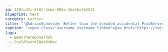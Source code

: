 ```yaml
---
id: 430fcd7c-6f8f-4ebe-992e-3de16afb1531
blueprint: text
category: twitter
title: "'@AdrianSchneider Better than the dreaded accidental ProdServerDelete #BeenThereDoneThat #CouldSworeIWasOnDev"
caption: '<span class="username username_linked">@<a href="https://twitter.com/AdrianSchneider" title="Adrian Schneider">AdrianSchneider</a></span> Better than the dreaded accidental ProdServerDelete <span class="hashtag hashtag_local">#<a href="http://tweettemp.darylchymko.ca/?tag=beentheredonethat">BeenThereDoneThat</a> <span class="hashtag hashtag_local">#<a href="http://tweettemp.darylchymko.ca/?tag=couldsworeiwasondev">CouldSworeIWasOnDev</a>'
tags:
  - BeenThereDoneThat
  - CouldSworeIWasOnDev
---
```

